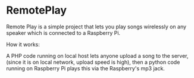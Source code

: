 # RemotePlay

Remote Play is a simple project that lets you play songs wirelessly on any speaker which is connected to a Raspberry Pi.

How it works:

A PHP code running on local host lets anyone upload a song to the server, (since it is on local network, upload speed is high), then a python code running on Raspberry Pi plays this via the Raspberry's mp3 jack.
